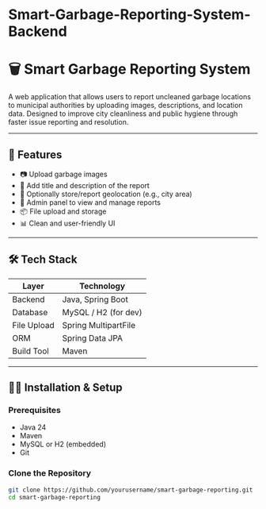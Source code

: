 # Smart-Garbage-Reporting-System-Backend

# **🗑️ Smart Garbage Reporting System**

A web application that allows users to report uncleaned garbage locations to municipal authorities by uploading images, descriptions, and location data. Designed to improve city cleanliness and public hygiene through faster issue reporting and resolution.

---

## 🚀 Features

- 📷 Upload garbage images
- 📝 Add title and description of the report
- 📍 Optionally store/report geolocation (e.g., city area)
- 🧾 Admin panel to view and manage reports
- 📦 File upload and storage
- 📊 Clean and user-friendly UI

---

## 🛠️ Tech Stack

| Layer      | Technology               |
|------------|--------------------------|
| Backend    | Java, Spring Boot        |
| Database   | MySQL / H2 (for dev)     |
| File Upload| Spring MultipartFile     |
| ORM        | Spring Data JPA          |
| Build Tool | Maven                    |

---

## 🧑‍💻 Installation & Setup

### Prerequisites

- Java 24
- Maven
- MySQL or H2 (embedded)
- Git

### Clone the Repository

```bash
git clone https://github.com/yourusername/smart-garbage-reporting.git
cd smart-garbage-reporting
